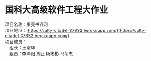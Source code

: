 # 国科大高级软件工程大作业
项目名称：果壳书评网  
项目地址：[https://salty-citadel-37632.herokuapp.com/](https://salty-citadel-37632.herokuapp.com/)  
项目成员：  
&emsp;组长：王常辉  
&emsp;组员：李泽阳 周正 杨彬彬 马荣杰  
